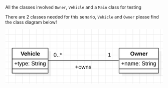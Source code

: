 All the classes involved `Owner`, `Vehicle` and a `Main` class for testing

There are 2 classes needed for this senario, `Vehicle` and `Owner` please find the class diagram below!

![vehicle](class.png "vehicle")

